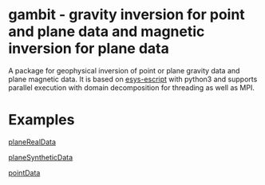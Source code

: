 # gambit - gravity inversion for point and plane data and magnetic inversion for plane data
A package for geophysical inversion of point or plane gravity data and plane magnetic data.  It is based on [esys-escript](https://github.com/esys-escript/esys-escript.github.io) with python3 and supports parallel execution with domain decomposition for threading as well as MPI. 

# Examples

[planeRealData](https://github.com/AndreaCodd/gambit/blob/main/planeRealData/readme.md)

[planeSyntheticData](https://github.com/AndreaCodd/gambit/blob/main/planeSyntheticData/readme.md)

[pointData](https://github.com/AndreaCodd/gambit/blob/main/pointData/readme.md)
